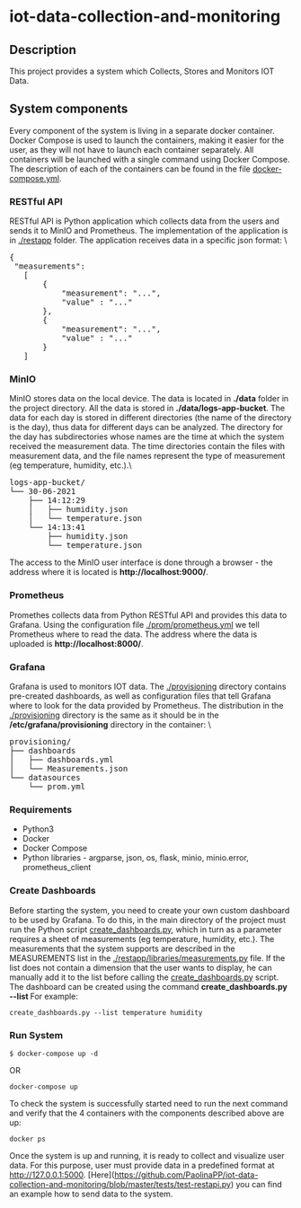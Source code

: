 # iot-data-collection-and-monitoring

## Description
This project provides a system which Collects, Stores and Monitors IOT Data.

## System components
Every component of the system is living in a separate docker container. Docker Compose is used to launch the containers, making it easier for the user, as they will not have to launch each container separately. All containers will be launched with a single command using Docker Compose. The description of each of the containers can be found in the file [docker-compose.yml](https://github.com/PaolinaPP/iot-data-collection-and-monitoring/blob/master/docker-compose.yml).

### RESTful API
RESTful API is Python application which collects data from the users and sends it to MinIO and Prometheus. The implementation of the application is in [./restapp](https://github.com/PaolinaPP/iot-data-collection-and-monitoring/tree/master/restapp) folder. The application receives data in a specific json format: \
<pre>
{ 
 "measurements": 
   [
       {
           "measurement": "...",
           "value" : "..."
       },
       {
           "measurement": "...",
           "value" : "..."
       }
   ]
</pre>

### MinIO
MinIO stores data on the local device. The data is located in **./data** folder in the project directory. All the data is stored in **./data/logs-app-bucket**. The data for each day is stored in different directories (the name of the directory is the day), thus data for different days can be analyzed. The directory for the day has subdirectories whose names are the time at which the system received the measurement data. The time directories contain the files with measurement data, and the file names represent the type of measurement (eg temperature, humidity, etc.).\
<pre>
logs-app-bucket/
└── 30-06-2021
    ├── 14:12:29
    │   ├── humidity.json
    │   └── temperature.json
    └── 14:13:41
        ├── humidity.json	 
        └── temperature.json
</pre>
The access to the MinIO user interface is done through a browser - the address where it is located is **http://localhost:9000/**.

### Prometheus
Promethes collects data from Python RESTful API and provides this data to Grafana. Using the configuration file [./prom/prometheus.yml](https://github.com/PaolinaPP/iot-data-collection-and-monitoring/blob/master/prom/prometheus.yml) we tell Prometheus where to read the data. The address where the data is uploaded is **http://localhost:8000/**.

### Grafana
Grafana is used to monitors IOT data. The [./provisioning](https://github.com/PaolinaPP/iot-data-collection-and-monitoring/tree/master/provisioning) directory contains pre-created dashboards, as well as configuration files that tell Grafana where to look for the data provided by Prometheus. The distribution in the [./provisioning](https://github.com/PaolinaPP/iot-data-collection-and-monitoring/tree/master/provisioning) directory is the same as it should be in the **/etc/grafana/provisioning** directory in the container: \
<pre>
provisioning/ 
├── dashboards 
│   ├── dashboards.yml 
│   └── Measurements.json 
└── datasources 
    └── prom.yml 
</pre>

### Requirements
- Python3
- Docker
- Docker Compose
- Python libraries - argparse, json, os, flask, minio, minio.error, prometheus_client

### Create Dashboards
Before starting the system, you need to create your own custom dashboard to be used by Grafana. To do this, in the main directory of the project must run the Python script [create_dashboards.py](https://github.com/PaolinaPP/iot-data-collection-and-monitoring/blob/master/create_dashboards.py), which in turn as a parameter requires a sheet of measurements (eg temperature, humidity, etc.). The measurements that the system supports are described in the MEASUREMENTS list in the [./restapp/libraries/measurements.py](https://github.com/PaolinaPP/iot-data-collection-and-monitoring/blob/master/restapp/libraries/measurements.py) file. If the list does not contain a dimension that the user wants to display, he can manually add it to the list before calling the [create_dashboards.py](https://github.com/PaolinaPP/iot-data-collection-and-monitoring/blob/master/create_dashboards.py) script.
The dashboard can be created using the command **create_dashboards.py --list <list-of-measurements-separated-by-space>**
For example:
```
create_dashboards.py --list temperature humidity
```

### Run System
```
$ docker-compose up -d
```
OR
```
docker-compose up
```
To check the system is successfully started need to run the next command and verify that the 4 containers with the  components described above are up:
```
docker ps
```
Once the system is up and running, it is ready to collect and visualize user data. For this purpose, user must provide data in a predefined format at http://127.0.0.1:5000. \[Here](https://github.com/PaolinaPP/iot-data-collection-and-monitoring/blob/master/tests/test-restapi.py) you can find an example how to send data to the system.
